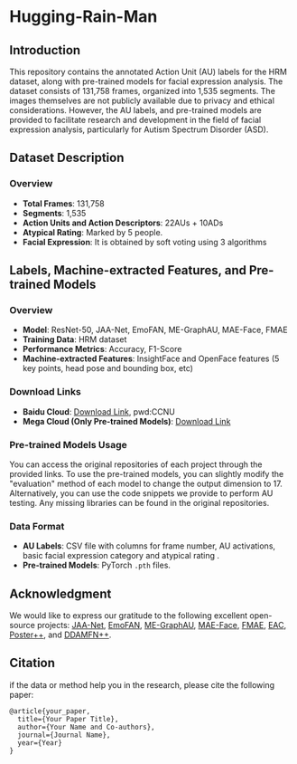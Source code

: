 # Hugging-Rain-Man

## Introduction

This repository contains the annotated Action Unit (AU) labels for the HRM dataset, along with pre-trained models for facial expression analysis. The dataset consists of 131,758 frames, organized into 1,535 segments. The images themselves are not publicly available due to privacy and ethical considerations. However, the AU labels,  and pre-trained models are provided to facilitate research and development in the field of facial expression analysis, particularly for Autism Spectrum Disorder (ASD).

## Dataset Description

### Overview
- **Total Frames**: 131,758
- **Segments**: 1,535
- **Action Units and Action Descriptors**: 22AUs + 10ADs
- **Atypical Rating**: Marked by 5 people.
- **Facial Expression**: It is obtained by soft voting using 3 algorithms
## Labels, Machine-extracted Features, and Pre-trained Models

### Overview
- **Model**: ResNet-50, JAA-Net, EmoFAN, ME-GraphAU, MAE-Face, FMAE
- **Training Data**: HRM dataset
- **Performance Metrics**: Accuracy, F1-Score
- **Machine-extracted Features**: InsightFace and OpenFace features (5 key points, head pose and bounding box, etc)

### Download Links
- **Baidu Cloud**: [Download Link](https://pan.baidu.com/s/1hMCuq4L892kl092uiDjrvw), pwd:CCNU
- **Mega Cloud (Only Pre-trained Models)**: [Download Link](https://mega.nz/folder/GVYRmbKa#5vfygvAm0mYl_h-6YbFzAQ
)

### Pre-trained Models Usage
You can access the original repositories of each project through the provided links. 
To use the pre-trained models, you can slightly modify the "evaluation" method of each model to 
change the output dimension to 17. Alternatively, you can use the code snippets we provide to 
perform AU testing. Any missing libraries can be found in the original repositories.

### Data Format
- **AU Labels**: CSV file with columns for frame number, AU activations, basic facial expression category and atypical rating .
- **Pre-trained Models**: PyTorch `.pth` files.


## Acknowledgment
We would like to express our gratitude to the following excellent open-source projects: [JAA-Net](), [EmoFAN](https://github.com/jingyang2017/aunet_train), 
[ME-GraphAU](https://github.com/CVI-SZU/ME-GraphAU), [MAE-Face](), 
[FMAE](https://github.com/forever208/FMAE-IAT), [EAC](), 
[Poster++](), and [DDAMFN++]().
## Citation
if the data or method help you in the research, please cite the following paper:
```
@article{your_paper,
  title={Your Paper Title},
  author={Your Name and Co-authors},
  journal={Journal Name},
  year={Year}
}
```

